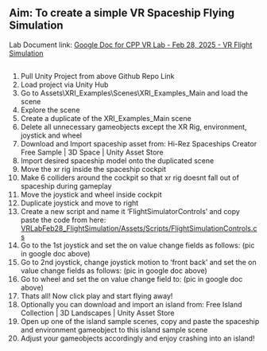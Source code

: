 ## Aim: To create a simple VR Spaceship Flying Simulation

Lab Document link: [Google Doc for CPP VR Lab - Feb 28, 2025 - VR Flight Simulation](https://docs.google.com/document/d/11gHCRlwb50XggbFOhh0k2dNvUC5Sfy19Bb1aZbaSMO8/edit?usp=sharing)
##
1. Pull Unity Project from above Github Repo Link
2. Load project via Unity Hub
3. Go to Assets\XRI_Examples\Scenes\XRI_Examples_Main and load the scene
4. Explore the scene
5. Create a duplicate of the XRI_Examples_Main scene
6. Delete all unnecessary gameobjects except the XR Rig, environment, joystick and wheel
7. Download and Import spaceship asset from: Hi-Rez Spaceships Creator Free Sample | 3D Space | Unity Asset Store
8. Import desired spaceship model onto the duplicated scene
9. Move the xr rig inside the spaceship cockpit
10. Make 6 colliders around the cockpit so that xr rig doesnt fall out of spaceship during gameplay
11. Move the joystick and wheel inside cockpit
12. Duplicate joystick and move to right
13. Create a new script and name it ‘FlightSimulatorControls’ and copy paste the code from here:
[VRLabFeb28_FlightSimulation/Assets/Scripts/FlightSimulationControls.cs](https://assetstore.unity.com/packages/3d/vehicles/space/hi-rez-spaceships-creator-free-sample-153363)
14. Go to the 1st joystick and set the on value change fields as follows: (pic in google doc above)
15. Go to 2nd joystick, change joystick motion to ‘front back’ and set the on value change fields as follows: (pic in google doc above)
17. Go to wheel and set the on value change field to: (pic in google doc above)
18. Thats all! Now click play and start flying away!
19. Optionally you can download and import an island from: Free Island Collection | 3D Landscapes | Unity Asset Store
20. Open up one of the island sample scenes, copy and paste the spaceship and environment gameobject to this island sample scene
21. Adjust your gameobjects accordingly and enjoy crashing into an island!

